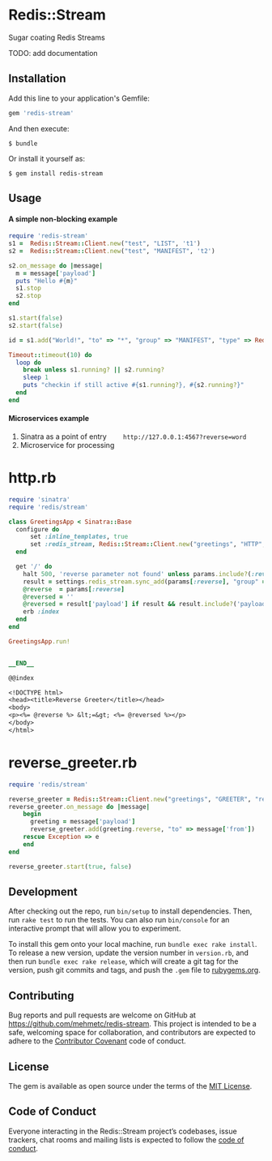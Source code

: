 # Redis::Stream

Sugar coating Redis Streams

TODO: add documentation

## Installation

Add this line to your application's Gemfile:

```ruby
gem 'redis-stream'
```

And then execute:

    $ bundle

Or install it yourself as:

    $ gem install redis-stream

## Usage

#### A simple non-blocking example
```ruby
require 'redis-stream'
s1 =  Redis::Stream::Client.new("test", "LIST", 't1')
s2 =  Redis::Stream::Client.new("test", "MANIFEST", 't2')

s2.on_message do |message|
  m = message['payload']
  puts "Hello #{m}"
  s1.stop
  s2.stop
end

s1.start(false)
s2.start(false)

id = s1.add("World!", "to" => "*", "group" => "MANIFEST", "type" => Redis::Stream::Type::ACTION)

Timeout::timeout(10) do
  loop do
    break unless s1.running? || s2.running?
    sleep 1
    puts "checkin if still active #{s1.running?}, #{s2.running?}"
  end
end
```

#### Microservices example

1. Sinatra as a point of entry
```    http://127.0.0.1:4567?reverse=word```
2. Microservice for processing

# http.rb
```ruby
require 'sinatra'
require 'redis/stream'

class GreetingsApp < Sinatra::Base
  configure do
      set :inline_templates, true
      set :redis_stream, Redis::Stream::Client.new("greetings", "HTTP", "http_client", "sync_start" => true, "caching" => false)
  end

  get '/' do
    halt 500, 'reverse parameter not found' unless params.include?(:reverse)
    result = settings.redis_stream.sync_add(params[:reverse], "group" => "GREETER", "time_out" => 60)
    @reverse  = params[:reverse]
    @reversed = ''
    @reversed = result['payload'] if result && result.include?('payload')
    erb :index
  end
end

GreetingsApp.run!


__END__

@@index

<!DOCTYPE html>
<head><title>Reverse Greeter</title></head>
<body>
<p><%= @reverse %> &lt;=&gt; <%= @reversed %></p>
</body>
</html>
```

# reverse_greeter.rb
```ruby
require 'redis/stream'

reverse_greeter = Redis::Stream::Client.new("greetings", "GREETER", "reverse_greeter")
reverse_greeter.on_message do |message|
    begin
      greeting = message['payload']
      reverse_greeter.add(greeting.reverse, "to" => message['from'])
    rescue Exception => e
    end
end

reverse_greeter.start(true, false)
```

## Development

After checking out the repo, run `bin/setup` to install dependencies. Then, run `rake test` to run the tests. You can also run `bin/console` for an interactive prompt that will allow you to experiment.

To install this gem onto your local machine, run `bundle exec rake install`. To release a new version, update the version number in `version.rb`, and then run `bundle exec rake release`, which will create a git tag for the version, push git commits and tags, and push the `.gem` file to [rubygems.org](https://rubygems.org).

## Contributing

Bug reports and pull requests are welcome on GitHub at https://github.com/mehmetc/redis-stream. This project is intended to be a safe, welcoming space for collaboration, and contributors are expected to adhere to the [Contributor Covenant](http://contributor-covenant.org) code of conduct.

## License

The gem is available as open source under the terms of the [MIT License](https://opensource.org/licenses/MIT).

## Code of Conduct

Everyone interacting in the Redis::Stream project’s codebases, issue trackers, chat rooms and mailing lists is expected to follow the [code of conduct](https://github.com/[USERNAME]/redis-stream/blob/master/CODE_OF_CONDUCT.md).
